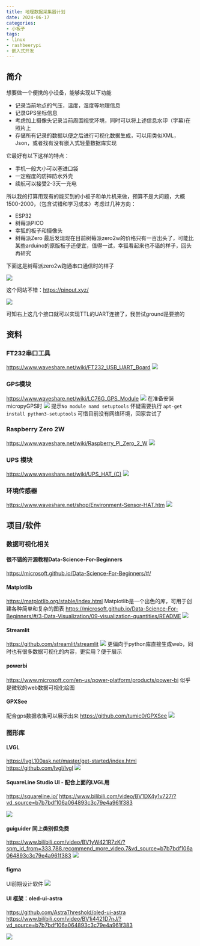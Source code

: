 ```yaml
---
title: 地理数据采集器计划
date: 2024-06-17
categories:
- 小板子
tags:
- linux
- rashbeerypi
- 嵌入式开发
---
```


## 简介
想要做一个便携的小设备，能够实现以下功能
- 记录当前地点的气压，温度，湿度等地理信息
- 记录GPS坐标信息
- 考虑加上摄像头记录当前周围视觉环境，同时可以将上述信息水印（字幕)在照片上
- 存储所有记录的数据以便之后进行可视化数据生成，可以用类似XML，Json，或者找有没有嵌入式轻量数据库实现

它最好有以下这样的特点：
- 手机一般大小可以塞进口袋
- 一定程度的防摔防水外壳
- 续航可以接受2-3天一充电

所以我的打算用现有的能买到的小板子和单片机来做，预算不是大问题，大概1500-2000，（包含试错和学习成本）考虑过几种方向：
- ESP32
- 树莓派PICO
- 幸狐的板子和摄像头
- 树莓派Zero
最后发现现在目前树莓派zero2w的价格只有一百出头了，可能比某些arduino的原版板子还便宜，值得一试，幸狐看起来也不错的样子，回头再研究

下面这是树莓派zero2w跑通串口通信时的样子

![](images/20240617150029.png)

<!-- more -->

这个网站不错：https://pinout.xyz/

![](images/20240618185812.png)



可知右上这几个接口就可以实现TTL的UART连接了，我尝试ground是要接的

## 资料
### FT232串口工具
https://www.waveshare.net/wiki/FT232_USB_UART_Board
![](images/20240619160444.png)
### GPS模块
https://www.waveshare.net/wiki/LC76G_GPS_Module
![](images/20240619160514.png)
在准备安装micropyGPS时
![](images/20240619160324.png)
提示`No module namd setuptools`
怀疑需要执行
`apt-get install python3-setuptools`
可惜目前没有网络环境，回家尝试了
### Raspberry Zero 2W
https://www.waveshare.net/wiki/Raspberry_Pi_Zero_2_W
![](images/20240619160629.png)
### UPS 模块
https://www.waveshare.net/wiki/UPS_HAT_(C)
![](images/20240619160718.png)
### 环境传感器
https://www.waveshare.net/shop/Environment-Sensor-HAT.htm
![](images/20240619160754.png)

## 项目/软件
### 数据可视化相关
#### 很不错的开源教程Data-Science-For-Beginners
https://microsoft.github.io/Data-Science-For-Beginners/#/

#### Matplotlib
https://matplotlib.org/stable/index.html
Matplotlib是一个出色的库，可用于创建各种简单和复杂的图表
https://microsoft.github.io/Data-Science-For-Beginners/#/3-Data-Visualization/09-visualization-quantities/README
![](images/20240717142402.png)

#### Streamlit
https://github.com/streamlit/streamlit
![](images/20240717143550.png)
更偏向于python库直接生成web，同时也有很多数据可视化的内容，更实用？便于展示
#### powerbi
https://www.microsoft.com/en-us/power-platform/products/power-bi
似乎是微软的web数据可视化绘图

#### GPXSee
配合gps数据收集可以展示出来
https://github.com/tumic0/GPXSee
![](images/20240719120310.png)

### 图形库
#### LVGL
https://lvgl.100ask.net/master/get-started/index.html
https://github.com/lvgl/lvgl
![](images/20240719122911.png)

#### SquareLine Studio UI - 配合上面的LVGL用
https://squareline.io/
https://www.bilibili.com/video/BV1DX4y1v727/?vd_source=b7b7bdf106a064893c3c79e4a961f383

![](images/20240719121330.png)

#### guiguider 同上类别但免费
https://www.bilibili.com/video/BV1yW421R7zK/?spm_id_from=333.788.recommend_more_video.7&vd_source=b7b7bdf106a064893c3c79e4a961f383
![](images/20240719122655.png)
#### figma
UI前期设计软件
![](images/20240719121825.png)

#### UI 框架：oled-ui-astra
https://github.com/AstraThreshold/oled-ui-astra
https://www.bilibili.com/video/BV1i4421D7nJ/?vd_source=b7b7bdf106a064893c3c79e4a961f383

![](images/20240719120151.png)